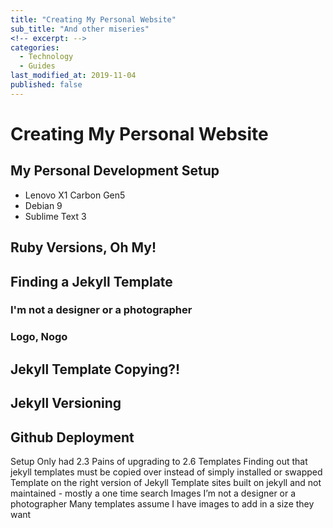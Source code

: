 ```yaml
---
title: "Creating My Personal Website"
sub_title: "And other miseries"
<!-- excerpt: -->
categories:
  - Technology
  - Guides
last_modified_at: 2019-11-04
published: false
---
```


# Creating My Personal Website

## My Personal Development Setup

* Lenovo X1 Carbon Gen5
* Debian 9
* Sublime Text 3

## Ruby Versions, Oh My!

## Finding a Jekyll Template

### I'm not a designer or a photographer

### Logo, Nogo

## Jekyll Template Copying?!

## Jekyll Versioning

## Github Deployment

Setup
Only had 2.3
Pains of upgrading to 2.6
Templates
Finding out that jekyll templates must be copied over instead of simply installed or swapped
Template on the right version of Jekyll
Template sites built on jekyll and not maintained - mostly a one time search
Images
I’m not a designer or a photographer
Many templates assume I have images to add in a size they want
